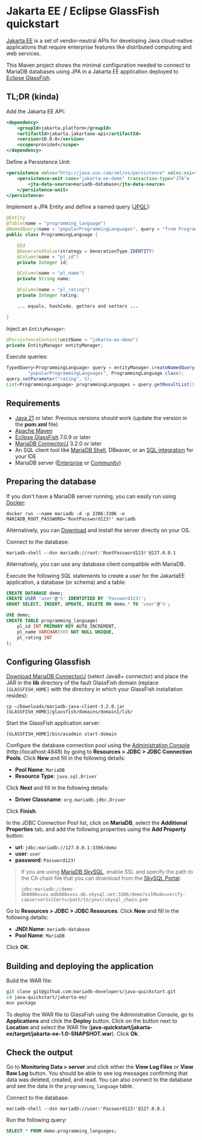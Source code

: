 # Jakarta EE / Eclipse GlassFish quickstart

[Jakarta EE](https://jakarta.ee) is a set of vendor-neutral APIs for developing Java cloud-native applications that require enterprise features like distributed computing and web services.

This Maven project shows the minimal configuration needed to connect to MariaDB databases using JPA in a Jakarta EE application deployed to [Eclipse GlassFish](https://glassfish.org).

## TL;DR (kinda)

Add the Jakarta EE API:

```xml
<dependency>
	<groupId>jakarta.platform</groupId>
	<artifactId>jakarta.jakartaee-api</artifactId>
	<version>10.0.0</version>
	<scope>provided</scope>
</dependency>
```

Define a Persistence Unit:

```xml
<persistence xmlns="http://java.sun.com/xml/ns/persistence" xmlns:xsi="http://www.w3.org/2001/XMLSchema-instance" xsi:schemaLocation="http://java.sun.com/xml/ns/persistence http://java.sun.com/xml/ns/persistence/persistence_2_0.xsd" version="2.0">
	<persistence-unit name="jakarta-ee-demo" transaction-type="JTA">
		<jta-data-source>mariadb-database</jta-data-source>
	</persistence-unit>
</persistence>
```

Implement a JPA Entity and define a named query ([JPQL](https://jakarta.ee/specifications/persistence/3.1/jakarta-persistence-spec-3.1.html#a4665)):

```Java
@Entity
@Table(name = "programming_language")
@NamedQuery(name = "popularProgrammingLanguages", query = "from ProgrammingLanguage pl where pl.rating > :rating order by pl.rating desc")
public class ProgrammingLanguage {

	@Id
	@GeneratedValue(strategy = GenerationType.IDENTITY)
	@Column(name = "pl_id")
	private Integer id;

	@Column(name = "pl_name")
	private String name;

	@Column(name = "pl_rating")
	private Integer rating;

	... equals, hashCode, getters and setters ...

}
```

Inject an `EntityManager`:

```java
@PersistenceContext(unitName = "jakarta-ee-demo")
private EntityManager entityManager;
```

Execute queries:

```java
TypedQuery<ProgrammingLanguage> query = entityManager.createNamedQuery(
		"popularProgrammingLanguages", ProgrammingLanguage.class);
query.setParameter("rating", 5);
List<ProgrammingLanguage> programmingLanguages = query.getResultList();
```

## Requirements
- [Java 21](https://whichjdk.com/) or later. Previous versions should work (update the version in the **pom.xml** file)
- [Apache Maven](https://maven.apache.org/download.cgi)
- [Eclipse GlassFish](https://glassfish.org/download.html) 7.0.9 or later
- [MariaDB Connector/J](https://mariadb.com/downloads/connectors/connectors-data-access/java8-connector) 3.2.0 or later
- An SQL client tool like [MariaDB Shell](https://mariadb.com/downloads/tools/), DBeaver, or an [SQL integration](https://www.youtube.com/watch?v=rJYUTxD-2-M) for your IDE
- MariaDB server ([Enterprise](https://mariadb.com/products/enterprise/) or [Community](https://mariadb.com/products/community-server/))
## Preparing the database

If you don't have a MariaDB server running, you can easily run using [Docker](https://hub.docker.com/u/mariadb):

```shell
docker run --name mariadb -d -p 3306:3306 -e MARIADB_ROOT_PASSWORD='RootPassword123!' mariadb
```

Alternatively, you can [Download](https://mariadb.com/downloads/) and install the server directly on your OS.

Connect to the database:

```shell
mariadb-shell --dsn mariadb://root:'RootPassword123!'@127.0.0.1
```

Alternatively, you can use any database client compatible with MariaDB.

Execute the following SQL statements to create a user for the JakartaEE application, a database (or schema) and a table:

```sql
CREATE DATABASE demo;
CREATE USER 'user'@'%' IDENTIFIED BY 'Password123!';
GRANT SELECT, INSERT, UPDATE, DELETE ON demo.* TO 'user'@'%';

USE demo;
CREATE TABLE programming_language(
	pl_id INT PRIMARY KEY AUTO_INCREMENT,
	pl_name VARCHAR(50) NOT NULL UNIQUE,
	pl_rating INT
);
```

## Configuring Glassfish

[Download MariaDB Connector/J](https://mariadb.com/downloads/connectors/connectors-data-access/java8-connector) (select Java8+ connector) and place the JAR in the **lib** directory of the fault GlassFish domain (replace `[GLASSFISH_HOME]` with the directory in which your GlassFish installation resides):

```
cp ~/Downloads/mariadb-java-client-3.2.0.jar [GLASSFISH_HOME]/glassfish/domains/domain1/lib/
```

Start the GlassFish application server:

```
[GLASSFISH_HOME]/bin/asadmin start-domain
```

Configure the database connection pool using the [Administration Console](https://glassfish.org/docs/latest/administration-guide.html#administration-console) (http://localhost:4848) by going to **Resources > JDBC > JDBC Connection Pools**. Click **New** and fill in the following details:

 * **Pool Name**: `MariaDB`
 * **Resource Type**: `java.sql.Driver`

Click **Next** and fill in the following details:

 * **Driver Classname**: `org.mariadb.jdbc.Driver`

Click **Finish**.

In the JDBC Connection Pool list, click on **MariaDB**, select the **Additional Properties** tab, and add the following properties using the **Add Property** button:

 * **url**: `jdbc:mariadb://127.0.0.1:3306/demo`
 * **user**: `user`
 * **password**: `Password123!`

> If you are using [MariaDB SkySQL](https://mariadb.com/products/skysql/), enable SSL and specify the path to the CA chain file that you can download from the [SkySQL Portal](https://cloud.mariadb.com):
> 
> `jdbc:mariadb://demo-db0000xxxx.mdb000xxxx.db.skysql.net:3306/demo?sslMode=verify-ca&serverSslCert=/path/to/your/skysql_chain.pem`

Go to **Resources > JDBC > JDBC Resources**. Click **New** and fill in the following details:

* **JNDI Name**: `mariadb-database`
* **Pool Name**: `MariaDB`

Click **OK**.

## Building and deploying the application

Build the WAR file:

```Bash
git clone git@github.com:mariadb-developers/java-quickstart.git
cd java-quickstart/jakarta-ee/
mvn package
```

To deploy the WAR file to GlassFish using the Administration Console, go to **Applications** and click the **Deploy** button. Click on the button next to **Location** and select the WAR file (**java-quickstart/jakarta-ee/target/jakarta-ee-1.0-SNAPSHOT.war**). Click **Ok**.

## Check the output

Go to **Monitoring Data > server** and click either the **View Log Files** or **View Raw Log** button. You should be able to see log messages confirming that data was deleted, created, and read. You can also connect to the database and see the data in the `programming_language` table.

Connect to the database:

```shell
mariadb-shell --dsn mariadb://user:'Password123!'@127.0.0.1
```

Run the following query:

```SQL
SELECT * FROM demo.programming_languages;
```
